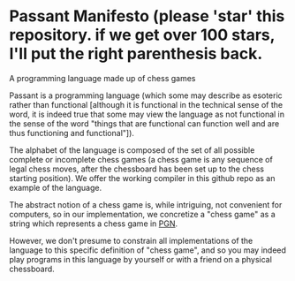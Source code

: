 # Passant Manifesto (please 'star' this repository.  if we get over 100 stars, I'll put the right parenthesis back.
A programming language made up of chess games

Passant is a programming language (which some may describe as esoteric rather than functional [although it is functional in the technical sense of the word, it is indeed true that some may view the language as not functional in the sense of the word "things that are functional can function well and are thus functioning and functional"]).

The alphabet of the language is composed of the set of all possible complete or incomplete chess games (a chess game is any sequence of legal chess moves, after the chessboard has been set up to the chess starting position).  We offer the working compiler in this github repo as an example of the language.

The abstract notion of a chess game is, while intriguing, not convenient for computers, so in our implementation, we concretize a "chess game" as a string which represents a chess game in [PGN](https://en.wikipedia.org/wiki/Portable_Game_Notation).

However, we don't presume to constrain all implementations of the language to this specific definition of "chess game", and so you may indeed play programs in this language by yourself or with a friend on a physical chessboard.
